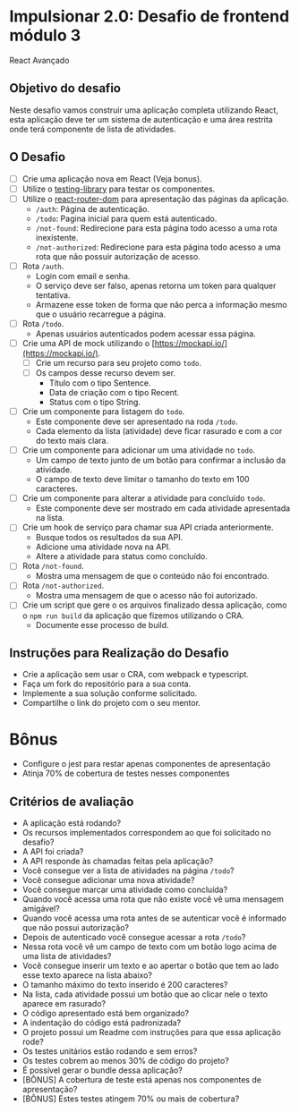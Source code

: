 # Impulsionar 2.0: Desafio de frontend módulo 3
React Avançado

## Objetivo do desafio
Neste desafio vamos construir uma aplicação completa utilizando React, esta aplicação deve ter um sistema de autenticação e uma área restrita onde terá componente de lista de atividades.

## O Desafio
- [ ] Crie uma aplicação nova em React (Veja bonus).
- [ ] Utilize o [testing-library](https://testing-library.com/) para testar os componentes.
- [ ] Utilize o [react-router-dom](https://reactrouter.com/web/guides/quick-start) para apresentação das páginas da aplicação.
    - `/auth`: Página de autenticação.
    - `/todo`: Pagina inicial para quem está autenticado.
    - `/not-found`: Redirecione para esta página todo acesso a uma rota inexistente.
    - `/not-authorized`: Redirecione para esta página todo acesso a uma rota que não possuir autorização de acesso.
- [ ] Rota `/auth`.
    - Login com email e senha.
    - O serviço deve ser falso, apenas retorna um token para qualquer tentativa.
    - Armazene esse token de forma que não perca a informação mesmo que o usuário recarregue a página.
- [ ] Rota `/todo`.
    - Apenas usuários autenticados podem acessar essa página.
- [ ] Crie uma API de mock utilizando o [https://mockapi.io/](https://mockapi.io/).
    - [ ] Crie um recurso para seu projeto como `todo`.
    - [ ] Os campos desse recurso devem ser.
        - Título com o tipo Sentence.
        - Data de criação com o tipo Recent.
        - Status com o tipo String.
- [ ] Crie um componente para listagem do `todo`.
    - Este componente deve ser apresentado na roda `/todo`.
    - Cada elemento da lista (atividade) deve ficar rasurado e com a cor do texto mais clara.
- [ ] Crie um componente para adicionar um uma atividade no `todo`.
    - Um campo de texto junto de um botão para confirmar a inclusão da atividade.
    - O campo de texto deve limitar o tamanho do texto em 100 caracteres.
- [ ] Crie um componente para alterar a atividade para concluído `todo`.
    - Este componente deve ser mostrado em cada atividade apresentada na lista.
- [ ] Crie um hook de serviço para chamar sua API criada anteriormente.
    - Busque todos os resultados da sua API.
    - Adicione uma atividade nova na API.
    - Altere a atividade para status como concluído.
- [ ] Rota `/not-found`.
    - Mostra uma mensagem de que o conteúdo não foi encontrado.
- [ ] Rota `/not-authorized`.
    - Mostra uma mensagem de que o acesso não foi autorizado.
- [ ] Crie um script que gere o os arquivos finalizado dessa aplicação, como o `npm run build` da aplicação que fizemos utilizando o CRA.
    - Documente esse processo de build.

## Instruções para Realização do Desafio
- Crie a aplicação sem usar o CRA, com webpack e typescript.
- Faça um fork do repositório para a sua conta.
- Implemente a sua solução conforme solicitado.
- Compartilhe o link do projeto com o seu mentor.

# Bônus
- Configure o jest para restar apenas componentes de apresentação
- Atinja 70% de cobertura de testes nesses componentes

## Critérios de avaliação
- A aplicação está rodando?
- Os recursos implementados correspondem ao que foi solicitado no desafio?
- A API foi criada?
- A API responde às chamadas feitas pela aplicação?
- Você consegue ver a lista de atividades na página `/todo`?
- Você consegue adicionar uma nova atividade?
- Você consegue marcar uma atividade como concluída?
- Quando você acessa uma rota que não existe você vê uma mensagem amigável?
- Quando você acessa uma rota antes de se autenticar você é informado que não possui autorização?
- Depois de autenticado você consegue acessar a rota `/todo`?
- Nessa rota você vê um campo de texto com um botão logo acima de uma lista de atividades?
- Você consegue inserir um texto e ao apertar o botão que tem ao lado esse texto aparece na lista abaixo?
- O tamanho máximo do texto inserido é 200 caracteres?
- Na lista, cada atividade possui um botão que ao clicar nele o texto aparece em rasurado?
- O código apresentado está bem organizado?
- A indentação do código está padronizada?
- O projeto possui um Readme com instruções para que essa aplicação rode?
- Os testes unitários estão rodando e sem erros?
- Os testes cobrem ao menos 30% de código do projeto?
- É possível gerar o bundle dessa aplicação?
- [BÔNUS] A cobertura de teste está apenas nos componentes de apresentação?
- [BÔNUS] Estes testes atingem 70% ou mais de cobertura?